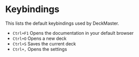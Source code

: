 # Keybindings

This lists the default keybindings used by DeckMaster.

- `Ctrl+F1` Opens the documentation in your default browser
- `Ctrl+O` Opens a new deck
- `Ctrl+S` Saves the current deck
- `Ctrl+,` Opens the settings
